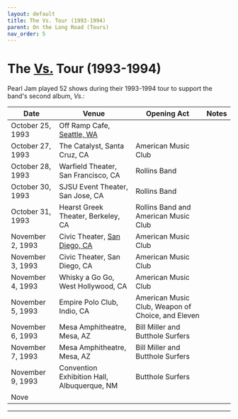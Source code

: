 ```yaml
---
layout: default
title: The Vs. Tour (1993-1994)
parent: On the Long Road (Tours)
nav_order: 5
---
```


# The [Vs.](https://pearljamopedia.ml/docs/Albums/Studio/Vs) Tour (1993-1994)

Pearl Jam played 52 shows during their 1993-1994 tour to support the band's second album, *Vs.*:

| Date | Venue | Opening Act | Notes |
| ---- | ----- | ----------- | ----- |
| October 25, 1993 | Off Ramp Cafe, [Seattle, WA](https://pearljamopedia.ml/docs/Notable-Mentions/Locations/Seattle-WA) | |
| October 27, 1993 | The Catalyst, Santa Cruz, CA | American Music Club | 
| October 28, 1993 | Warfield Theater, San Francisco, CA | Rollins Band | 
| October 30, 1993 | SJSU Event Theater, San Jose, CA | Rollins Band | 
| October 31, 1993 | Hearst Greek Theater, Berkeley, CA | Rollins Band and American Music Club | 
| November 2, 1993 | Civic Theater, [San Diego, CA](https://pearljamopedia.ml/docs/Notable-Mentions/Locations/San-Diego) | American Music Club |
| November 3, 1993 | Civic Theater, San Diego, CA | American Music Club |
| November 4, 1993 | Whisky a Go Go, West Hollywood, CA | American Music Club |
| November 5, 1993 | Empire Polo Club, Indio, CA | American Music Club, Weapon of Choice, and Eleven |
| November 6, 1993 | Mesa Amphitheatre, Mesa, AZ | Bill Miller and Butthole Surfers |
| November 7, 1993 | Mesa Amphitheatre, Mesa, AZ | Bill Miller and Butthole Surfers |
| November 9, 1993 | Convention Exhibition Hall, Albuquerque, NM | Butthole Surfers |
| Nove

---------------------------------------------------------------------------------
